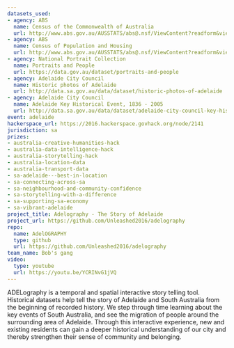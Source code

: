 ```yaml
---
datasets_used:
- agency: ABS
  name: Census of the Commonwealth of Australia
  url: http://www.abs.gov.au/AUSSTATS/abs@.nsf/ViewContent?readform&view=ProductsbyCatalogue&Action=Expand&Num=2.2
- agency: ABS
  name: Census of Population and Housing
  url: http://www.abs.gov.au/AUSSTATS/abs@.nsf/ViewContent?readform&view=ProductsbyCatalogue&Action=Expand&Num=2.2
- agency: National Portrait Collection
  name: Portraits and People
  url: https://data.gov.au/dataset/portraits-and-people
- agency: Adelaide City Council
  name: Historic photos of Adelaide
  url: http://data.sa.gov.au/data/dataset/historic-photos-of-adelaide
- agency: Adelaide City Council
  name: Adelaide Key Historical Event, 1836 - 2005
  url: http://data.sa.gov.au/data/dataset/adelaide-city-council-key-historical-dates
event: adelaide
hackerspace_url: https://2016.hackerspace.govhack.org/node/2141
jurisdiction: sa
prizes:
- australia-creative-humanities-hack
- australia-data-intelligence-hack
- australia-storytelling-hack
- australia-location-data
- australia-transport-data
- sa-adelaide---best-in-location
- sa-connecting-across-sa
- sa-neighbourhood-and-community-confidence
- sa-storytelling-with-a-difference
- sa-supporting-sa-economy
- sa-vibrant-adelaide
project_title: Adelography - The Story of Adelaide
project_url: https://github.com/Unleashed2016/adelography
repo:
  name: AdelOGRAPHY
  type: github
  url: https://github.com/Unleashed2016/adelography
team_name: Bob's gang
video:
  type: youtube
  url: https://youtu.be/YCRINvG1jVQ
---
```


ADELography is a temporal and spatial interactive story telling tool. Historical datasets help tell the story of Adelaide and South Australia from the beginning of recorded history. We step through time learning about the key events of South Australia, and see the migration of people around the surrounding area of Adelaide.
Through this interactive experience, new and existing residents can gain a deeper historical understanding of our city and thereby strengthen their sense of community and belonging.